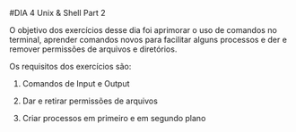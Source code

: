 #DIA 4 Unix & Shell Part 2

O objetivo dos exercícios desse dia foi aprimorar o uso de comandos no terminal, aprender comandos novos para facilitar alguns processos e der e remover permissões de arquivos e diretórios.

Os requisitos dos exercícios são:

1. Comandos de Input e Output

2. Dar e retirar permissões de arquivos

3. Criar processos em primeiro e em segundo plano

